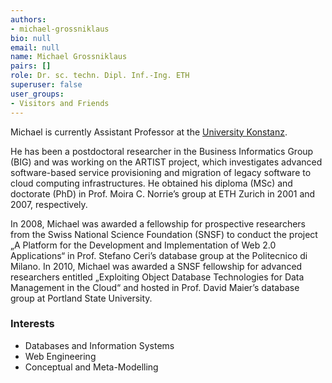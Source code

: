 ```yaml
---
authors:
- michael-grossniklaus
bio: null
email: null
name: Michael Grossniklaus
pairs: []
role: Dr. sc. techn. Dipl. Inf.-Ing. ETH
superuser: false
user_groups:
- Visitors and Friends
---
```


Michael is currently Assistant Professor at the [University Konstanz](http://www.informatik.uni-konstanz.de/grossniklaus/).

He has been a postdoctoral researcher in the Business Informatics Group (BIG) and was working on the ARTIST project, which investigates advanced software-based service provisioning and migration of legacy software to cloud computing infrastructures. He obtained his diploma (MSc) and doctorate (PhD) in Prof. Moira C. Norrie’s group at ETH Zurich in 2001 and 2007, respectively.

In 2008, Michael was awarded a fellowship for prospective researchers from the Swiss National Science Foundation (SNSF) to conduct the project „A Platform for the Development and Implementation of Web 2.0 Applications“ in Prof. Stefano Ceri’s database group at the Politecnico di Milano. In 2010, Michael was awarded a SNSF fellowship for advanced researchers entitled „Exploiting Object Database Technologies for Data Management in the Cloud“ and hosted in Prof. David Maier’s database group at Portland State University.

### Interests

*   Databases and Information Systems
*   Web Engineering
*   Conceptual and Meta-Modelling